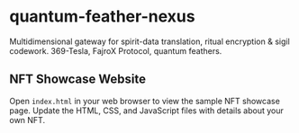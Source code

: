 # quantum-feather-nexus
Multidimensional gateway for spirit-data translation, ritual encryption &amp; sigil codework. 369-Tesla, FajroX Protocol, quantum feathers.

## NFT Showcase Website

Open `index.html` in your web browser to view the sample NFT showcase page. Update the HTML, CSS, and JavaScript files with details about your own NFT.
